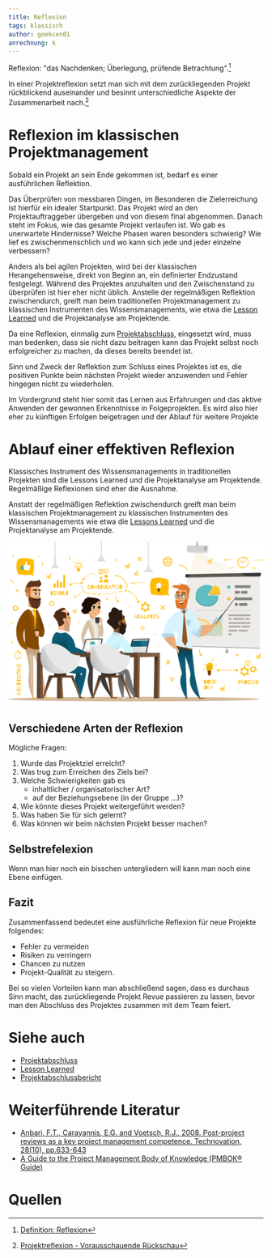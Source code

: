 ```yaml
---
title: Reflexion
tags: klassisch
author: goekcen01
anrechnung: k
---
```


Reflexion: "das Nachdenken; Überlegung, prüfende Betrachtung".[^1]

In einer Projektreflexion setzt man sich mit dem zurückliegenden Projekt rückblickend auseinander und besinnt unterschiedliche Aspekte der Zusammenarbeit nach.[^2]


# Reflexion im klassischen Projektmanagement 

Sobald ein Projekt an sein Ende gekommen ist, bedarf es einer ausführlichen Reflektion.

Das Überprüfen von messbaren Dingen, im Besonderen die Zielerreichung ist hierfür ein idealer Startpunkt. Das Projekt wird an den Projektauftraggeber übergeben und von diesem final abgenommen. Danach steht im Fokus, wie das gesamte Projekt verlaufen ist. Wo gab es unerwartete Hindernisse? Welche Phasen waren besonders schwierig? Wie lief es zwischenmenschlich und wo kann sich jede und jeder einzelne verbessern?

Anders als bei agilen Projekten, wird bei der klassischen Herangehensweise, direkt von Beginn an, ein definierter Endzustand festgelegt. 
Während des Projektes anzuhalten und den Zwischenstand zu überprüfen ist hier eher nicht üblich.
Anstelle der regelmäßigen Reflektion zwischendurch, greift man beim traditionellen Projektmanagement zu klassischen Instrumenten des Wissensmanagements, wie etwa die [Lesson Learned](Lessons_Learned.md) und die Projektanalyse am Projektende.

Da eine Reflexion, einmalig zum [Projektabschluss](Projektabschluss.md), eingesetzt wird, muss man bedenken, dass sie nicht dazu beitragen kann das Projekt selbst noch erfolgreicher zu machen, da dieses bereits beendet ist.

Sinn und Zweck der Reflektion zum Schluss eines Projektes ist es, die positiven Punkte beim nächsten Projekt wieder anzuwenden und Fehler hingegen nicht zu wiederholen.

Im Vordergrund steht hier somit das Lernen aus Erfahrungen und das aktive Anwenden der gewonnen Erkenntnisse in Folgeprojekten. 
Es wird also hier eher zu künftigen Erfolgen beigetragen und der Ablauf für weitere Projekte 


# Ablauf einer effektiven Reflexion

Klassisches Instrument des Wissensmanagements in traditionellen Projekten sind die Lessons Learned und die Projektanalyse am Projektende. Regelmäßige Reflexionen sind eher die Ausnahme.

Anstatt der regelmäßigen Reflektion zwischendurch greift man beim klassischen Projektmanagement zu klassischen Instrumenten des Wissensmanagements wie etwa die [Lessons Learned](Lessons_Learned.md) und die Projektanalyse am Projektende.

![Abbildung](Reflexion/what-is-project-management-process.png)

## Verschiedene Arten der Reflexion

Mögliche Fragen:
1.  Wurde das Projektziel erreicht? 
2.  Was trug zum Erreichen des Ziels bei?
3.  Welche Schwierigkeiten gab es
     -   inhaltlicher / organisatorischer Art?
     -   auf der Beziehungsebene (in der Gruppe ...)?
4.  Wie könnte dieses Projekt weitergeführt werden?
5.  Was haben Sie für sich gelernt?
6. Was können wir beim nächsten Projekt besser machen?



## Selbstrefelexion

Wenn man hier noch ein bisschen untergliedern will kann man noch eine Ebene einfügen.

## Fazit

Zusammenfassend bedeutet eine ausführliche Reflexion für neue Projekte folgendes: 
* Fehler zu vermeiden
* Risiken zu verringern
* Chancen zu nutzen
* Projekt-Qualität zu steigern.

Bei so vielen Vorteilen kann man abschließend sagen, dass es durchaus Sinn macht, das zurückliegende Projekt Revue passieren zu lassen, bevor man den Abschluss des Projektes zusammen mit dem Team feiert.




# Siehe auch

* [Projektabschluss](Projektabschluss.md)
* [Lesson Learned](Lessons_Learned.md)
* [Projektabschlussbericht](Projektabschlussbericht.md)

# Weiterführende Literatur

* [Anbari, F.T., Carayannis, E.G. and Voetsch, R.J., 2008. Post-project reviews as a key project management competence. Technovation, 28(10), pp.633-643](https://www.researchgate.net/profile/Robert-Voetsch/publication/245131310_Post-project_reviews_as_a_key_project_management_competence/links/5ebab3a4458515626ca18fe0/Post-project-reviews-as-a-key-project-management-competence.pdf)
* [A Guide to the Project Management Body of Knowledge (PMBOK® Guide)](https://www.pmi.org/pmbok-guide-standards/foundational/PMBOK)

# Quellen

[^1]: [Definition: Reflexion](https://www.duden.de/rechtschreibung/Reflexion)

[^2]: [Projektreflexion - Vorausschauende Rückschau](https://blog.internet-halunken.de/agiles-projektmanagement/projektreflexion-vorausschauende-rueckschau/)




